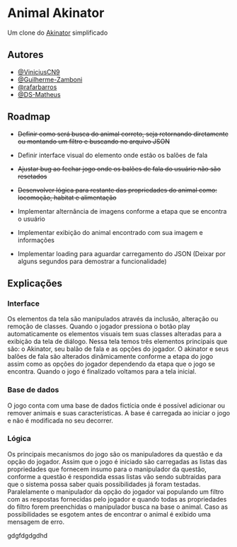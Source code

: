 
# Animal Akinator

Um clone do [Akinator](https://pt.akinator.com) simplificado
## Autores

- [@ViniciusCN9](https://github.com/ViniciusCN9)
- [@Guilherme-Zamboni](https://github.com/Guilherme-Zamboni)
- [@rafarbarros](https://github.com/rafarbarros)
- [@DS-Matheus](https://github.com/DS-Matheus)


## Roadmap

- ~~Definir como será busca do animal correto, seja retornando diretamente ou montando um filtro e buscando no arquivo JSON~~

- Definir interface visual do elemento onde estão os balões de fala

- ~~Ajustar bug ao fechar jogo onde os balões de fala do usuário não são resetados~~

- ~~Desenvolver lógica para restante das propriedades do animal como: locomoção, habitat e alimentação~~

- Implementar alternância de imagens conforme a etapa que se encontra o usuário

- Implementar exibição do animal encontrado com sua imagem e informações

- Implementar loading para aguardar carregamento do JSON (Deixar por alguns segundos para demostrar a funcionalidade)

## Explicações

### Interface

Os elementos da tela são manipulados através da inclusão, alteração ou remoção de classes. Quando o jogador pressiona o botão play automaticamente os elementos visuais tem suas classes alteradas para a exibição da tela de diálogo.
Nessa tela temos três elementos principais que são: o Akinator, seu balão de fala e as opções do jogador. O akinator e seus balões de fala são alterados dinâmicamente conforme a etapa do jogo assim como as opções do jogador dependendo da etapa que o jogo se encontra.
Quando o jogo é finalizado voltamos para a tela inicial.

### Base de dados

O jogo conta com uma base de dados fictícia onde é possível adicionar ou remover animais e suas características.
A base é carregada ao iniciar o jogo e não é modificada no seu decorrer.

### Lógica

Os principais mecanismos do jogo são os manipuladores da questão e da opção do jogador. Assim que o jogo é iniciado são carregadas as listas das propriedades que fornecem insumo para o manipulador da questão, conforme a questão é respondida essas listas vão sendo subtraidas para que o sistema possa saber quais possibilidades já foram testadas.
Paralelamente o manipulador da opção do jogador vai populando um filtro com as respostas fornecidas pelo jogador e quando todas as propriedades do filtro forem preenchidas o manipulador busca na base o animal.
Caso as possibilidades se esgotem antes de encontrar o animal é exibido uma mensagem de erro. 

gdgfdgdgdhd
